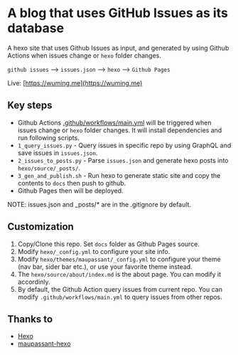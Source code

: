 # A blog that uses GitHub Issues as its database

A hexo site that uses Github Issues as input, and generated by using Github Actions when issues change or `hexo` folder changes.

`github issues` --> `issues.json` --> `hexo` --> `Github Pages`

Live: [https://wuming.me](https://wuming.me)

## Key steps

- Github Actions [.github/workflows/main.yml](.github/workflows/main.yml) will be triggered when issues change or `hexo` folder changes. It will install dependencies and run following scripts.
- `1_query_issues.py` - Query issues in specific repo by using GraphQL and save issues in `issues.json`.
- `2_issues_to_posts.py` - Parse `issues.json` and generate hexo posts into `hexo/source/_posts/`.
- `3_gen_and_publish.sh` - Run hexo to generate static site and copy the contents to `docs` then push to github.
- Github Pages then will be deployed.

NOTE: issues.json and _posts/* are in the .gitignore by default.

## Customization

1. Copy/Clone this repo. Set `docs` folder as Github Pages source.
2. Modify `hexo/_config.yml` to configure your site info.
3. Modify `hexo/themes/maupassant/_config.yml` to configure your theme (nav bar, sider bar etc.), or use your favorite theme instead.
4. The `hexo/source/about/index.md` is the about page. You can modify it accordinly.
5. By default, the Github Action query issues from current repo. You can modify `.github/workflows/main.yml` to query issues from other repos.

## Thanks to

- [Hexo](https://hexo.io/)
- [maupassant-hexo](https://github.com/tufu9441/maupassant-hexo)
